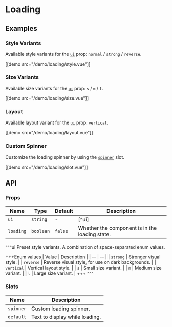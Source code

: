 # Loading

## Examples

### Style Variants

Available style variants for the [`ui`](#props-ui) prop: `normal` / `strong` / `reverse`.

[[demo src="/demo/loading/style.vue"]]

### Size Variants

Available size variants for the [`ui`](#props-ui) prop: `s` / `m` / `l`.

[[demo src="/demo/loading/size.vue"]]

### Layout

Available layout variant for the [`ui`](#props-ui) prop: `vertical`.

[[demo src="/demo/loading/layout.vue"]]

### Custom Spinner

Customize the loading spinner by using the [`spinner`](#slots-spinner) slot.

[[demo src="/demo/loading/slot.vue"]]

## API

### Props

| Name | Type | Default | Description |
| -- | -- | -- | -- |
| ``ui`` | `string` | - | [^ui] |
| ``loading`` | `boolean` | `false` | Whether the component is in the loading state. |

^^^ui
Preset style variants. A combination of space-separated enum values.

+++Enum values
| Value | Description |
| -- | -- |
| `strong` | Stronger visual style. |
| `reverse` | Reverse visual style, for use on dark backgrounds. |
| `vertical` | Vertical layout style. |
| `s` | Small size variant. |
| `m` | Medium size variant. |
| `l` | Large size variant. |
+++
^^^

### Slots

| Name | Description |
| -- | -- |
| ``spinner`` | Custom loading spinner. |
| ``default`` | Text to display while loading. |
